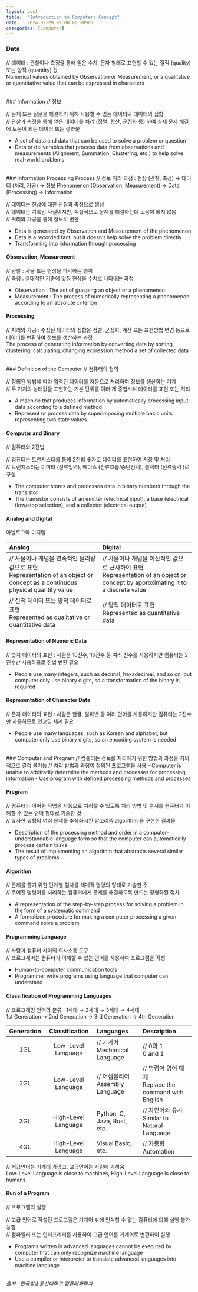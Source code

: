 ```yaml
---
layout: post
title:  "Introduction to Computer: Concept"
date:   2024-02-29 09:00:00 +0900
categories: [Computer]
---
```


### Data   
// 데이터 : 관찰이나 측정을 통해 얻은 수치, 문자 형태로 표현할 수 있는 질적 (quality) 또는 양적 (quantity) 값   
Numerical values obtained by Observation or Measurement, or a qualitative or quantitative value that can be expressed in characters   
   
<br />
### Information   
// 정보   
   
// 문제 또는 질문을 해결하기 위해 사용할 수 있는 데이터와 데이터의 집합   
// 관찰과 측정을 통해 얻은 데이터를 처리 (정렬, 합산, 군집화 등) 하여 실제 문제 해결에 도움이 되는 데이터 또는 결과물   
- A set of data and data that can be used to solve a problem or question   
- Data or deliverables that process data from observations and measurements (Alignment, Summation, Clustering, etc.) to help solve real-world problems   
   
<br />
### Information Processing Process   
// 정보 처리 과정 : 현상 (관찰, 측정) → 데이터 (처리, 가공) → 정보   
Phenomenon (Observation, Measurement) → Data (Processing) → Information   
   
// 데이터는 현상에 대한 관찰과 측정으로 생성   
// 데이터는 기록된 사실이지만, 직접적으로 문제를 해결하는데 도움이 되지 않음   
// 처리와 가공을 통해 정보로 변환   
- Data is generated by Observation and Measurement of the phenomenon   
- Data is a recorded fact, but it doesn't help solve the problem directly   
- Transforming into information through processing   
   
#### Observation, Measurement   
// 관찰 : 사물 또는 현상을 파악하는 행위   
// 측정 : 절대적인 기준에 맞춰 현상을 수치로 나타내는 과정   
- Observation : The act of grasping an object or a phenomenon   
- Measurement : The process of numerically representing a phenomenon according to an absolute criterion   
   
#### Processing   
// 처리와 가공 : 수집된 데이터의 집합을 정렬, 군집화, 계산 또는 표현방법 변경 등으로 데이터를 변환하여 정보를 생산하는 과정   
The process of generating information by converting data by sorting, clustering, calculating, changing expression method a set of collected data   
   
<br />
### Definition of the Computer   
// 컴퓨터의 정의   
   
// 정의된 방법에 따라 입력된 데이터를 자동으로 처리하여 정보를 생산하는 기계   
// 두 가지의 상태값을 표현하는 기본 단위를 여러 개 중첩시켜 데이터를 표현 또는 처리   
- A machine that produces information by automatically processing input data according to a defined method   
- Represent or process data by superimposing multiple basic units representing two state values   
   
#### Computer and Binary   
// 컴퓨터와 2진법   
   
// 컴퓨터는 트랜지스터를 통해 2진법 숫자로 데이터를 표현하여 저장 및 처리   
// 트랜지스터는 이미터 (전류입력), 베이스 (전류흐름/중단선택), 콜렉터 (전류출력 )로 구성   
- The computer stores and processes data in binary numbers through the transistor   
- The transistor consists of an emitter (electrical input), a base (electrical flow/stop selection), and a collector (electrical output)   
   
#### Analog and Digital   
아날로그와 디지털   
   
|Analog|Digital|
|:---|:---|
|// 사물이나 개념을 연속적인 물리량 값으로 표현<br />Representation of an object or concept as a continuous physical quantity value|// 사물이나 개념을 이산적인 값으로 근사하여 표현<br />Representation of an object or concept by approximating it to a discrete value|
|// 질적 데이터 또는 양적 데이터로 표현<br />Represented as qualitative or quantitative data|// 양적 데이터로 표현<br />Represented as quantitative data|
   
#### Representation of Numeric Data   
// 숫자 데이터의 표현 : 사람은 10진수, 16진수 등 여러 진수를 사용하지만 컴퓨터는 2진수만 사용하므로 진법 변환 필요   
- People use many integers, such as decimal, hexadecimal, and so on, but computer only use binary digits, so a transformation of the binary is required   
   
#### Representation of Character Data   
// 문자 데이터의 표현 : 사람은 한글, 알파벳 등 여러 언어를 사용하지만 컴퓨터는 2진수만 사용하므로 인코딩 체계 필요   
- People use many languages, such as Korean and alphabet, but computer only use binary digits, so an encoding system is needed   
   
<br />
### Computer and Program   
// 컴퓨터는 정보를 처리하기 위한 방법과 과정을 자의적으로 결정 불가능   
// 처리 방법과 과정이 정의된 프로그램을 사용   
- Computer is unable to arbitrarily determine the methods and processes for processing information   
- Use program with defined processing methods and processes   
   
#### Program   
// 컴퓨터가 어떠한 작업을 자동으로 처리할 수 있도록 처리 방법 및 순서를 컴퓨터가 이해할 수 있는 언어 형태로 기술한 것   
// 유사한 유형의 여러 문제를 추상화시킨 알고리즘 algorithm 을 구현한 결과물   
- Description of the processing method and order in a computer-understandable language form so that the computer can automatically process certain tasks   
- The result of implementing an algorithm that abstracts several similar types of problems   
   
#### Algorithm   
// 문제를 풀기 위한 단계별 절차를 체계적 명령의 형태로 기술한 것   
// 주어진 명령어를 처리하는 컴퓨터에게 문제를 해결하도록 만드는 정형화된 절차   
- A representation of the step-by-step process for solving a problem in the form of a systematic command   
- A formalized procedure for making a computer processing a given command solve a problem   
   
#### Programming Language   
// 사람과 컴퓨터 사이의 의사소통 도구   
// 프로그래머는 컴퓨터가 이해할 수 있는 언어를 사용하여 프로그램을 작성   
- Human-to-computer communication tools   
- Programmer write programs using language that computer can understand   
   
#### Classification of Programming Languages   
// 프로그래밍 언어의 분류 : 1세대 → 2세대 → 3세대 → 4세대   
1st Generation → 2nd Generation → 3rd Generation → 4th Generation   
   
|Generation|Classification|Languages|Description|
|:---:|:---:|:---|:---|
|1GL|Low-Level Language|// 기계어<br />Mechanical Language|// 0과 1<br />0 and 1|
|2GL|Low-Level Language|// 어셈블리어<br />Assembly Language|// 명령어 영어 대체<br />Replace the command with English|
|3GL|High-Level Language|Python, C, Java, Rust, etc.|// 자연어와 유사<br />Similar to Natural Language|
|4GL|High-Level Language|Visual Basic, etc.|// 자동화<br />Automation|
   
// 저급언어는 기계에 가깝고, 고급언어는 사람에 가까움   
Low-Level Language is close to machines, High-Level Language is close to humans   
   
#### Run of a Program   
// 프로그램의 실행   
   
// 고급 언어로 작성된 프로그램은 기계어 밖에 인식할 수 없는 컴퓨터에 의해 실행 불가능함   
// 컴파일러 또는 인터프리터를 사용하여 고급 언어를 기계어로 변환하여 실행   
- Programs written in advanced languages cannot be executed by computer that can only recognize machine language   
- Use a compiler or interpreter to translate advanced languages into machine language   
   
<br />
<cite>출처 : 한국방송통신대학교 컴퓨터과학과</cite>

